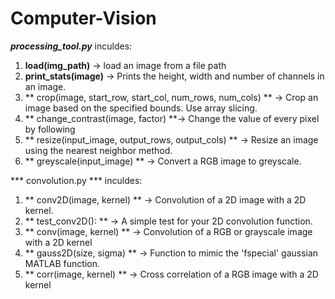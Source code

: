 # Computer-Vision

***processing_tool.py*** inculdes:
1. **load(img_path)** -> load an image from a file path
2. **print_stats(image)** -> Prints the height, width and number of channels in an image.
3. ** crop(image, start_row, start_col, num_rows, num_cols) ** -> Crop an image based on the specified bounds. Use array slicing.
4. ** change_contrast(image, factor) **-> Change the value of every pixel by following
5. ** resize(input_image, output_rows, output_cols) ** -> Resize an image using the nearest neighbor method.
6. ** greyscale(input_image) ** -> Convert a RGB image to greyscale. 

*** convolution.py *** inculdes:
1. ** conv2D(image, kernel) ** -> Convolution of a 2D image with a 2D kernel.
2. ** test_conv2D(): ** -> A simple test for your 2D convolution function.
3. ** conv(image, kernel) ** -> Convolution of a RGB or grayscale image with a 2D kernel
4. ** gauss2D(size, sigma) ** -> Function to mimic the 'fspecial' gaussian MATLAB function.
5. ** corr(image, kernel) ** -> Cross correlation of a RGB image with a 2D kernel
